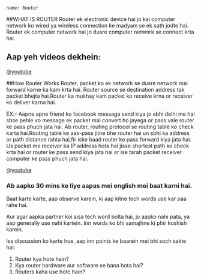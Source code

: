 ```ngMeta
name: Router
```

##WHAT IS ROUTER
Router ek electronic device hai  jo kai computer network ko wired ya wireless connection ke madyam se ek sath jodte hai. Router ek computer network hai jo dusre computer  network se connect krta hai.

## Aap yeh videos dekhein:

@[youtube](IYfGA9p5gZc)


##How Router Works
Router, packet ko ek network se dusre network mai forward karne ka kam krta hai. Router source se destination address tak packet bhejta hai.Router ka mukhay kam packet ko receive krna or receiver ko deliver karna hai.
 
EX:- Aapne apne friend ko facebook message send kiya jo abhi delhi me hai sbse pehle vo message ek packet mai convert ho jayega or pass vale router ke pass phuch jata hai. Ab router, routing protocol se routing table ko check karta hai.Routing table ke aas-pass jitne bhe router hai un sbhi ka address or path distance rahta hai,fir iske baad router ke pass forward kiya jata hai. Us packet me receiver ka IP address hota hai jisse shortest path ko check krta hai or router ke pass send kiya jata hai or ise tarah packet receiver computer ke pass phuch jata hai.


@[youtube](haMJtZazJ-w) 



### Ab aapko 30 mins ke liye aapas mei english mei baat karni hai.

Baat karte karte, aap observe karein, ki aap kitne tech words use kar paa rahe hai.

Aur agar aapka partner koi aisa tech word bolta hai, jo aapko nahi pata, ya aap generally use nahi kartein. Inn words ko bhi samajhne ki phir koshish karein.

Iss discussion ko karte hue, aap inn points ke baarein mei bhi soch sakte hai:

1. Router kya hote hain?
2. Kya router hardware aur software se bana hota hai?
3. Routers kaha use hote hain?